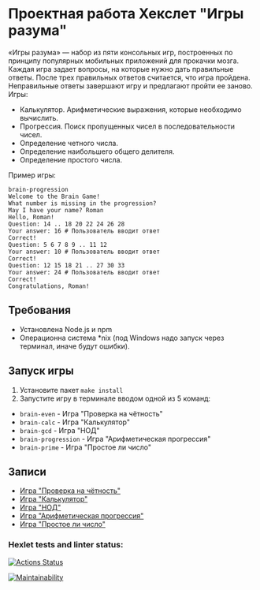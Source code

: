 # Проектная работа Хекслет "Игры разума"
«Игры разума» — набор из пяти консольных игр, построенных по принципу популярных мобильных приложений для прокачки мозга. Каждая игра задает вопросы, на которые нужно дать правильные ответы. После трех правильных ответов считается, что игра пройдена. Неправильные ответы завершают игру и предлагают пройти ее заново. Игры:

* Калькулятор. Арифметические выражения, которые необходимо вычислить.
* Прогрессия. Поиск пропущенных чисел в последовательности чисел.
* Определение четного числа.
* Определение наибольшего общего делителя.
* Определение простого числа.

Пример игры:
```
brain-progression
Welcome to the Brain Game!
What number is missing in the progression?
May I have your name? Roman
Hello, Roman!
Question: 14 .. 18 20 22 24 26 28
Your answer: 16 # Пользователь вводит ответ
Correct!
Question: 5 6 7 8 9 .. 11 12
Your answer: 10 # Пользователь вводит ответ
Correct!
Question: 12 15 18 21 .. 27 30 33
Your answer: 24 # Пользователь вводит ответ
Correct!
Congratulations, Roman!
```

## Требования
* Установлена Node.js и npm
* Операционна система *nix (под Windows надо запуск через терминал, иначе будут ошибки).

## Запуск игры
1. Установите пакет `make install`
2. Запустите игру в терминале вводом одной из 5 команд:
* `brain-even` - Игра "Проверка на чётность"
* `brain-calc` - Игра "Калькулятор"
* `brain-gcd` - Игра "НОД"
* `brain-progression` - Игра "Арифметическая прогрессия"
* `brain-prime` - Игра "Простое ли число"

## Записи
* [Игра "Проверка на чётность"](https://asciinema.org/a/l0K0D8fmdHe2WIfM24ZAEPOIR)
* [Игра "Калькулятор"](https://asciinema.org/a/ZjQ9IFAMTNWjw50VDJgmErzEC)
* [Игра "НОД"](https://asciinema.org/a/bcNsHmW3hBZME6rIBnqgcbufF)
* [Игра "Арифметическая прогрессия"](https://asciinema.org/a/ya8Qc1YhkOr4PvRfq3cJilhOr)
* [Игра "Простое ли число"](https://asciinema.org/a/2KWtiYa5jfHNgi0RgbhKoVnN6)

### Hexlet tests and linter status:
[![Actions Status](https://github.com/Viktoriko/frontend-project-44/actions/workflows/hexlet-check.yml/badge.svg)](https://github.com/Viktoriko/frontend-project-44/actions)

[![Maintainability](https://api.codeclimate.com/v1/badges/3e2936d7814e69b0de75/maintainability)](https://codeclimate.com/github/Viktoriko/frontend-project-44/maintainability)